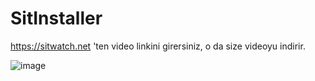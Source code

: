 # SitInstaller

https://sitwatch.net 'ten video linkini girersiniz, o da size videoyu indirir. 

![image](https://github.com/user-attachments/assets/3a9e37da-e162-4ea8-87a2-0273651ace0b)
